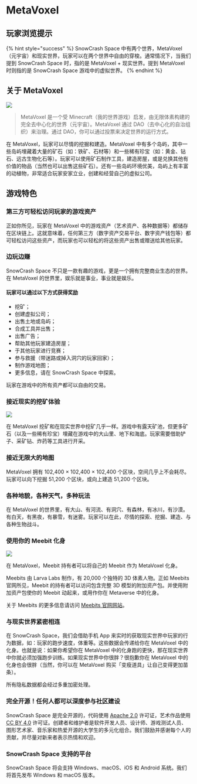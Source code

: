 # MetaVoxel

## 玩家浏览提示

{% hint style="success" %}
SnowCrash Space 中有两个世界，MetaVoxel（元宇宙）和现实世界，玩家可以在两个世界中自由的穿梭。通常情况下，当我们提到 SnowCrash Space 时，指的是 MetaVoxel + 现实世界。提到 MetaVoxel 时则指的是 SnowCrash Space 游戏中的虚拟世界。
{% endhint %}

## 关于 MetaVoxel

![](https://img.snowcrash.finance/site/docs-snowcrash-finance/MetaVoxel-PAA.014.jpeg)

> MetaVoxel 是一个受 Minecraft（我的世界游戏）启发，由无限体素构建的完全去中心化的世界（元宇宙）。MetaVoxel 通过 DAO（去中心化的自治组织）来治理。通过 DAO，你可以通过投票来决定世界的运行方式。

在 MetaVoxel，玩家可以尽情的挖掘和建造。MetaVoxel 中有多个岛屿，其中一些岛屿埋藏着大量的矿石（如：铁矿、石材等）和一些稀有珍宝（如：黄金、钻石、远古生物化石等）。玩家可以使用矿石制作工具，建造房屋，或是兑换其他有价值的物品（当然也可以出售这些矿石）。还有一些岛屿环境优美，岛屿上有丰富的动植物，非常适合玩家安家立业，创建和经营自己的虚拟公司。

## 游戏特色

### 第三方可轻松访问玩家的游戏资产

正如你所见，玩家在 MetaVoxel 中的游戏资产（艺术资产、各种数据等）都储存在区块链上。这就意味着，任何第三方（数字资产交易平台、数字资产钱包等）都可轻松访问这些资产，而玩家也可以轻松的将这些资产出售或赠送给其他玩家。

### 边玩边赚

SnowCrash Space 不只是一款有趣的游戏，更是一个拥有完整商业生态的世界。在 MetaVoxel 的世界里，娱乐就是事业，事业就是娱乐。

#### 玩家可以通过以下方式获得奖励

* 挖矿；
* 创建虚拟公司；
* 出售土地或岛屿；
* 合成工具并出售；
* 出售广告；
* 帮助其他玩家建造房屋；
* 于其他玩家进行竞赛；
* 参与救援（带迷路或掉入洞穴的玩家回家）；
* 制作游戏地图；
* 更多信息，请在 SnowCrash Space 中探索。

玩家在游戏中的所有资产都可以自由的交易。

### 接近现实的挖矿体验

![](https://img.snowcrash.finance/site/docs-snowcrash-finance/MetaVoxel-PAA.001.jpeg)

在 MetaVoxel 挖矿和在现实世界中挖矿几乎一样。游戏中有露天矿池，但更多矿石（以及一些稀有珍宝）埋藏在游戏中的大山里、地下和海底。玩家需要借助铲子、采矿钻、炸药等工具进行开采。

### 接近无限大的地图

MetaVoxel 拥有 102,400 × 102,400 × 102,400 个区块，空间几乎上不会耗尽。玩家可以向下挖掘 51,200 个区块，或向上建造 51,200 个区块。

### 各种地貌，各种天气，多种玩法

在 MetaVoxel 的世界里，有大山、有河流、有洞穴、有森林，有冰川，有沙漠。有白天，有黑夜，有暴雪，有迷雾。玩家可以在此，尽情的探索、挖掘、建造、与各种生物战斗。

### 使用你的 Meebit 化身

![](https://img.snowcrash.finance/site/docs-snowcrash-finance/Space.003.jpg)

在 MetaVoxel，Meebit 持有者可以将自己的 Meebit 作为 MetaVoxel 化身。

Meebits 由 Larva Labs 制作，有 20,000 个独特的 3D 体素人物。正如 Meebits 官网所见，Meebit 的持有者可以访问包含完整 3D 模型的附加资产包。并使用附加资产包使你的 Meebit 动起来，或用作你在 Metaverse 中的化身。

关于 Meebits 的更多信息请访问 [Meebits 官网网站](https://meebits.larvalabs.com/)。

### 与现实世界紧密相连

在 SnowCrash Space，我们会借助手机 App 来实时的获取现实世界中玩家的行为数据，如：玩家的跑步速度，体重等。这些数据会传递给你在 MetaVoxel 中的化身。也就是说：如果你希望你在 MetaVoxel 中的化身跑的更快，那在现实世界中你就必须加强跑步训练。如果现实世界中你很胖？很抱歉你在 MetaVoxel 中的化身也会很胖（当然，你可以在 MetaVoxel 购买「变瘦道具」让自己变得更加苗条）。

所有隐私数据都会经过多重加密处理。

### 完全开源！任何人都可以深度参与社区建设

SnowCrash Space 是完全开源的，代码使用 [Apache 2.0](https://www.apache.org/licenses/LICENSE-2.0.html) 许可证，艺术作品使用 [CC BY 4.0](https://creativecommons.org/licenses/by/4.0/) 许可证。创建者和维护者是软件开发人员、设计师、游戏测试人员、图形艺术家、音乐家和热爱开源的大学生的多元化组合。我们鼓励并感谢每个人的贡献，并尽量对新来者表示热情和欢迎。

### SnowCrash Space 支持的平台

SnowCrash Space 将会支持 Windows、macOS、iOS 和 Android 系统。我们将首先发布 Windows 和 macOS 版本。

